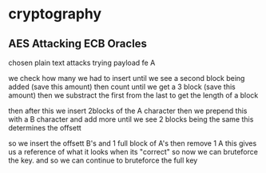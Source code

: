 # cryptography

## AES Attacking ECB Oracles

chosen plain text attacks
trying payload fe A

we check how many we had to insert
until we see a second block being added (save this amount)
then count until we get a 3 block (save this amount)
then we substract the first from the last to get the length of a block

then after this we insert 2blocks of the A character
then we prepend this with a B character
and add more until we see 2 blocks being the same
this determines the offsett

so we insert the offsett B's
and 1 full block of A's then remove 1 A
this gives us a reference of what it looks when its "correct"
so now we can bruteforce the key.
and so we can continue to bruteforce the full key


